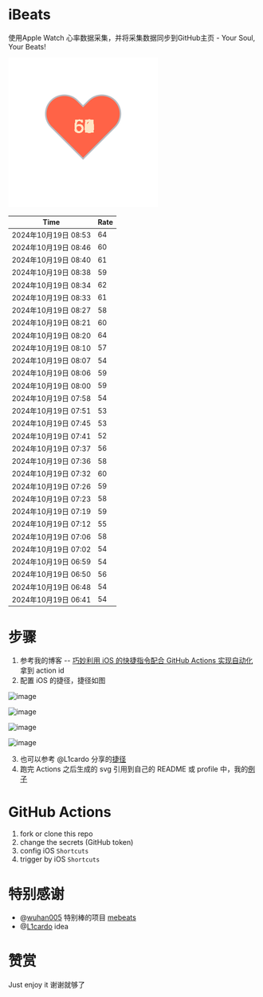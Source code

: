 # iBeats
使用Apple Watch 心率数据采集，并将采集数据同步到GitHub主页 - Your Soul, Your Beats!

![](./files/heart.svg)

<!--START_SECTION:my_heart_rate-->
| Time | Rate | 
 | ---- | ---- | 
| 2024年10月19日 08:53 | 64 |
| 2024年10月19日 08:46 | 60 |
| 2024年10月19日 08:40 | 61 |
| 2024年10月19日 08:38 | 59 |
| 2024年10月19日 08:34 | 62 |
| 2024年10月19日 08:33 | 61 |
| 2024年10月19日 08:27 | 58 |
| 2024年10月19日 08:21 | 60 |
| 2024年10月19日 08:20 | 64 |
| 2024年10月19日 08:10 | 57 |
| 2024年10月19日 08:07 | 54 |
| 2024年10月19日 08:06 | 59 |
| 2024年10月19日 08:00 | 59 |
| 2024年10月19日 07:58 | 54 |
| 2024年10月19日 07:51 | 53 |
| 2024年10月19日 07:45 | 53 |
| 2024年10月19日 07:41 | 52 |
| 2024年10月19日 07:37 | 56 |
| 2024年10月19日 07:36 | 58 |
| 2024年10月19日 07:32 | 60 |
| 2024年10月19日 07:26 | 59 |
| 2024年10月19日 07:23 | 58 |
| 2024年10月19日 07:19 | 59 |
| 2024年10月19日 07:12 | 55 |
| 2024年10月19日 07:06 | 58 |
| 2024年10月19日 07:02 | 54 |
| 2024年10月19日 06:59 | 54 |
| 2024年10月19日 06:50 | 56 |
| 2024年10月19日 06:48 | 54 |
| 2024年10月19日 06:41 | 54 |

<!--END_SECTION:my_heart_rate-->

# 步骤
1. 参考我的博客 -- [巧妙利用 iOS 的快捷指令配合 GitHub Actions 实现自动化](https://github.com/yihong0618/gitblog/issues/198) 拿到 action id
2. 配置 iOS 的捷径，捷径如图

![image](https://user-images.githubusercontent.com/15976103/122154218-0db0b480-ce97-11eb-93bb-5aec07c558dc.png)

![image](https://user-images.githubusercontent.com/15976103/122154236-186b4980-ce97-11eb-8e4b-70551a0391ae.png)

![image](https://user-images.githubusercontent.com/15976103/122154268-2d47dd00-ce97-11eb-902e-3acf292265a9.png)

![image](https://user-images.githubusercontent.com/15976103/122174055-fa144680-ceb4-11eb-9be2-3eb83cd516f7.png)

3. 也可以参考 @L1cardo 分享的[捷径](https://www.icloud.com/shortcuts/6ab6047b459c41ad822ad6b94b1c03d4)
4. 跑完 Actions 之后生成的 svg 引用到自己的 README 或 profile 中，我的[例子](https://github.com/yihong0618) 

# GitHub Actions

1. fork or clone this repo
2. change the secrets (GitHub token)
3. config iOS `Shortcuts` 
4. trigger by iOS `Shortcuts`

# 特别感谢
- @[wuhan005](https://github.com/wuhan005) 特别棒的项目 [mebeats](https://github.com/wuhan005/mebeats)
- @[L1cardo](https://github.com/L1cardo) idea

# 赞赏
Just enjoy it
谢谢就够了
